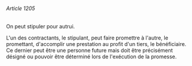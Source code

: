 ###### Article 1205

On peut stipuler pour autrui.

L'un des contractants, le stipulant, peut faire promettre à l'autre, le promettant, d'accomplir une prestation au profit d'un tiers, le bénéficiaire. Ce dernier peut être une personne future mais doit être précisément désigné ou pouvoir être déterminé lors de l'exécution de la promesse.

